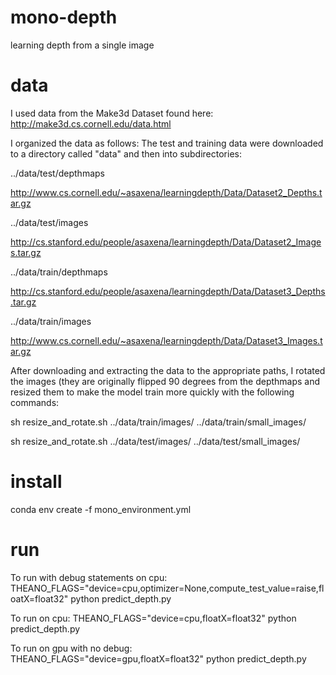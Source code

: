 # mono-depth
learning depth from a single image

# data
I used data from the Make3d Dataset found here:
http://make3d.cs.cornell.edu/data.html

I organized the data as follows:
The test and training data were downloaded to a directory called "data" and then into subdirectories:


../data/test/depthmaps 

http://www.cs.cornell.edu/~asaxena/learningdepth/Data/Dataset2_Depths.tar.gz

../data/test/images

http://cs.stanford.edu/people/asaxena/learningdepth/Data/Dataset2_Images.tar.gz

../data/train/depthmaps

http://cs.stanford.edu/people/asaxena/learningdepth/Data/Dataset3_Depths.tar.gz

../data/train/images

http://www.cs.cornell.edu/~asaxena/learningdepth/Data/Dataset3_Images.tar.gz

After downloading and extracting the data to the appropriate paths, 
I rotated the images (they are originally flipped 90 degrees from the 
depthmaps and resized them to make the model train more quickly with the 
following commands:

sh resize_and_rotate.sh ../data/train/images/ ../data/train/small_images/

sh resize_and_rotate.sh ../data/test/images/ ../data/test/small_images/


# install
conda env create -f mono_environment.yml

# run
To run with debug statements on cpu:
THEANO_FLAGS="device=cpu,optimizer=None,compute_test_value=raise,floatX=float32" python predict_depth.py

To run on cpu:
THEANO_FLAGS="device=cpu,floatX=float32" python predict_depth.py

To run on gpu with no debug:
THEANO_FLAGS="device=gpu,floatX=float32" python predict_depth.py

